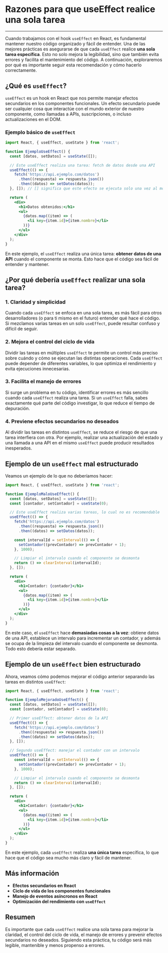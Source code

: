 # Razones para que useEffect realice una sola tarea

---

Cuando trabajamos con el hook `useEffect` en React, es fundamental mantener nuestro código organizado y fácil de entender. Una de las mejores prácticas es asegurarse de que cada `useEffect` realice **una sola tarea específica**. Esto no solo mejora la legibilidad, sino que también evita errores y facilita el mantenimiento del código. A continuación, exploraremos por qué es importante seguir esta recomendación y cómo hacerlo correctamente.

## ¿Qué es `useEffect`?

`useEffect` es un hook en React que nos permite manejar efectos secundarios en los componentes funcionales. Un efecto secundario puede ser cualquier cosa que interactúe con el mundo exterior de nuestro componente, como llamadas a APIs, suscripciones, o incluso actualizaciones en el DOM.

### Ejemplo básico de `useEffect`

```jsx
import React, { useEffect, useState } from 'react';

function EjemploUseEffect() {
  const [datos, setDatos] = useState([]);

  // Este useEffect realiza una tarea: fetch de datos desde una API
  useEffect(() => {
    fetch('https://api.ejemplo.com/datos')
      .then((respuesta) => respuesta.json())
      .then((datos) => setDatos(datos));
  }, []); // [] significa que este efecto se ejecuta solo una vez al montar el componente

  return (
    <div>
      <h1>Datos obtenidos:</h1>
      <ul>
        {datos.map((item) => (
          <li key={item.id}>{item.nombre}</li>
        ))}
      </ul>
    </div>
  );
}
```

En este ejemplo, el `useEffect` realiza una única tarea: **obtener datos de una API** cuando el componente se monta. Esto hace que el código sea fácil de entender y mantener.

## ¿Por qué debería `useEffect` realizar una sola tarea?

### 1. **Claridad y simplicidad**
Cuando cada `useEffect` se enfoca en una sola tarea, es más fácil para otros desarrolladores (o para ti mismo en el futuro) entender qué hace el código. Si mezclamos varias tareas en un solo `useEffect`, puede resultar confuso y difícil de seguir.

### 2. **Mejora el control del ciclo de vida**
Dividir las tareas en múltiples `useEffect` te permite un control más preciso sobre cuándo y cómo se ejecutan las distintas operaciones. Cada `useEffect` puede depender de diferentes variables, lo que optimiza el rendimiento y evita ejecuciones innecesarias.

### 3. **Facilita el manejo de errores**
Si surge un problema en tu código, identificar errores es más sencillo cuando cada `useEffect` realiza una tarea. Si un `useEffect` falla, sabes exactamente qué parte del código investigar, lo que reduce el tiempo de depuración.

### 4. **Previene efectos secundarios no deseados**
Al dividir las tareas en distintos `useEffect`, se reduce el riesgo de que una tarea interfiera con otra. Por ejemplo, realizar una actualización del estado y una llamada a una API en el mismo `useEffect` puede producir resultados inesperados.

## Ejemplo de un `useEffect` mal estructurado

Veamos un ejemplo de lo que no deberíamos hacer:

```jsx
import React, { useEffect, useState } from 'react';

function EjemploMaloUseEffect() {
  const [datos, setDatos] = useState([]);
  const [contador, setContador] = useState(0);

  // Este useEffect realiza varias tareas, lo cual no es recomendable
  useEffect(() => {
    fetch('https://api.ejemplo.com/datos')
      .then((respuesta) => respuesta.json())
      .then((datos) => setDatos(datos));

    const intervalId = setInterval(() => {
      setContador((prevContador) => prevContador + 1);
    }, 1000);

    // Limpiar el intervalo cuando el componente se desmonta
    return () => clearInterval(intervalId);
  }, []);

  return (
    <div>
      <h1>Contador: {contador}</h1>
      <ul>
        {datos.map((item) => (
          <li key={item.id}>{item.nombre}</li>
        ))}
      </ul>
    </div>
  );
}
```

En este caso, el `useEffect` hace **demasiadas cosas a la vez**: obtiene datos de una API, establece un intervalo para incrementar un contador, y además se ocupa de la limpieza del intervalo cuando el componente se desmonta. Todo esto debería estar separado.

## Ejemplo de un `useEffect` bien estructurado

Ahora, veamos cómo podemos mejorar el código anterior separando las tareas en distintos `useEffect`:

```jsx
import React, { useEffect, useState } from 'react';

function EjemploMejoradoUseEffect() {
  const [datos, setDatos] = useState([]);
  const [contador, setContador] = useState(0);

  // Primer useEffect: obtener datos de la API
  useEffect(() => {
    fetch('https://api.ejemplo.com/datos')
      .then((respuesta) => respuesta.json())
      .then((datos) => setDatos(datos));
  }, []);

  // Segundo useEffect: manejar el contador con un intervalo
  useEffect(() => {
    const intervalId = setInterval(() => {
      setContador((prevContador) => prevContador + 1);
    }, 1000);

    // Limpiar el intervalo cuando el componente se desmonta
    return () => clearInterval(intervalId);
  }, []);

  return (
    <div>
      <h1>Contador: {contador}</h1>
      <ul>
        {datos.map((item) => (
          <li key={item.id}>{item.nombre}</li>
        ))}
      </ul>
    </div>
  );
}
```

En este ejemplo, cada `useEffect` realiza **una única tarea** específica, lo que hace que el código sea mucho más claro y fácil de mantener.

## Más información

- **Efectos secundarios en React**
- **Ciclo de vida de los componentes funcionales**
- **Manejo de eventos asíncronos en React**
- **Optimización del rendimiento con `useEffect`**

## Resumen

Es importante que cada `useEffect` realice una sola tarea para mejorar la claridad, el control del ciclo de vida, el manejo de errores y prevenir efectos secundarios no deseados. Siguiendo esta práctica, tu código será más legible, mantenible y menos propenso a errores.